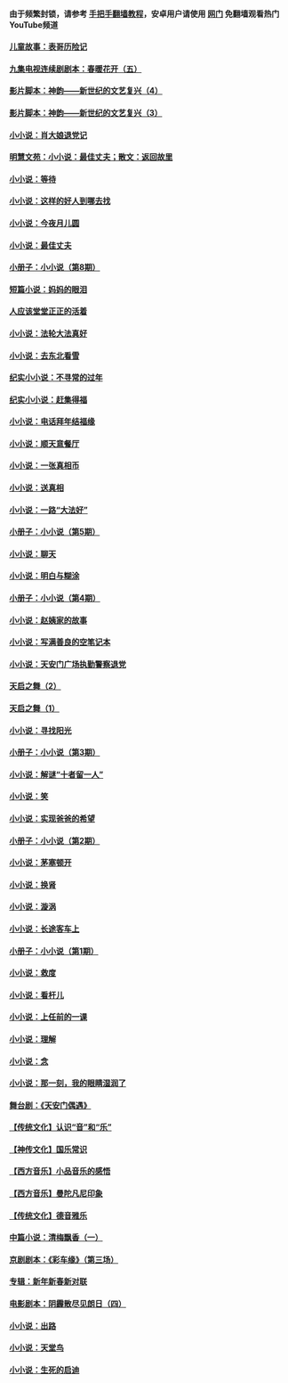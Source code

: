 #### 由于频繁封锁，请参考 [手把手翻墙教程](https://github.com/gfw-breaker/guides/wiki/)，安卓用户请使用 [网门](https://github.com/gfw-breaker/nogfw/blob/master/dl.md?t=05211500) 免翻墙观看热门YouTube频道 

#### [儿童故事：表哥历险记](../pages/328/383535.md?t=05211500) 

#### [九集电视连续剧剧本：春暖花开（五）](../pages/328/275919.md?t=05211500) 

#### [影片脚本：神韵——新世纪的文艺复兴（4）](../pages/328/266089.md?t=05211500) 

#### [影片脚本：神韵——新世纪的文艺复兴（3）](../pages/328/266087.md?t=05211500) 

#### [小小说：肖大娘退党记](../pages/328/239807.md?t=05211500) 

#### [明慧文苑：小小说：最佳丈夫；散文：返回故里](../pages/328/3439.md?t=05211500) 

#### [小小说：等待](../pages/328/223927.md?t=05211500) 

#### [小小说：这样的好人到哪去找](../pages/328/209396.md?t=05211500) 

#### [小小说：今夜月儿圆](../pages/328/193588.md?t=05211500) 

#### [小小说：最佳丈夫](../pages/328/190938.md?t=05211500) 

#### [小册子：小小说（第8期）](../pages/328/188202.md?t=05211500) 

#### [短篇小说：妈妈的眼泪](../pages/328/187712.md?t=05211500) 

#### [人应该堂堂正正的活着](../pages/328/182430.md?t=05211500) 

#### [小小说：法轮大法真好](../pages/328/174669.md?t=05211500) 

#### [小小说：去东北看雪](../pages/328/173882.md?t=05211500) 

#### [纪实小小说：不寻常的过年](../pages/328/173187.md?t=05211500) 

#### [纪实小小说：赶集得福](../pages/328/172652.md?t=05211500) 

#### [小小说：电话拜年结福缘](../pages/328/172533.md?t=05211500) 

#### [小小说：顺天意餐厅](../pages/328/170182.md?t=05211500) 

#### [小小说：一张真相币](../pages/328/169410.md?t=05211500) 

#### [小小说：送真相](../pages/328/166713.md?t=05211500) 

#### [小小说：一路“大法好”](../pages/328/162016.md?t=05211500) 

#### [小册子：小小说（第5期）](../pages/328/161131.md?t=05211500) 

#### [小小说：聊天](../pages/328/159640.md?t=05211500) 

#### [小小说：明白与糊涂](../pages/328/158101.md?t=05211500) 

#### [小册子：小小说（第4期）](../pages/328/158006.md?t=05211500) 

#### [小小说：赵姨家的故事](../pages/328/157843.md?t=05211500) 

#### [小小说：写满善良的空笔记本](../pages/328/157382.md?t=05211500) 

#### [小小说：天安门广场执勤警察退党](../pages/328/156982.md?t=05211500) 

#### [天启之舞（2）](../pages/328/153440.md?t=05211500) 

#### [天启之舞（1）](../pages/328/153439.md?t=05211500) 

#### [小小说：寻找阳光](../pages/328/153065.md?t=05211500) 

#### [小册子：小小说（第3期）](../pages/328/151715.md?t=05211500) 

#### [小小说：解谜“十者留一人”](../pages/328/148967.md?t=05211500) 

#### [小小说：笑](../pages/328/148905.md?t=05211500) 

#### [小小说：实现爸爸的希望](../pages/328/148096.md?t=05211500) 

#### [小册子：小小说（第2期）](../pages/328/147214.md?t=05211500) 

#### [小小说：茅塞顿开](../pages/328/147030.md?t=05211500) 

#### [小小说：换肾](../pages/328/146770.md?t=05211500) 

#### [小小说：漩涡](../pages/328/146683.md?t=05211500) 

#### [小小说：长途客车上](../pages/328/145076.md?t=05211500) 

#### [小册子：小小说（第1期）](../pages/328/143963.md?t=05211500) 

#### [小小说：救度](../pages/328/143927.md?t=05211500) 

#### [小小说：看杆儿](../pages/328/142137.md?t=05211500) 

#### [小小说：上任前的一课](../pages/328/140808.md?t=05211500) 

#### [小小说：理解](../pages/328/140476.md?t=05211500) 

#### [小小说：念](../pages/328/139513.md?t=05211500) 

#### [小小说：那一刻，我的眼睛湿润了](../pages/328/138476.md?t=05211500) 

#### [舞台剧：《天安门偶遇》](../pages/328/117155.md?t=05211500) 

#### [【传统文化】认识“音”和“乐”](../pages/328/108667.md?t=05211500) 

#### [【神传文化】国乐常识](../pages/328/104225.md?t=05211500) 

#### [【西方音乐】小品音乐的感悟](../pages/328/102924.md?t=05211500) 

#### [【西方音乐】曼陀凡尼印象](../pages/328/102922.md?t=05211500) 

#### [【传统文化】德音雅乐](../pages/328/102923.md?t=05211500) 

#### [中篇小说：清梅飘香（一）](../pages/328/101058.md?t=05211500) 

#### [京剧剧本：《彩车缘》（第三场）](../pages/328/96434.md?t=05211500) 

#### [专辑：新年新春新对联](../pages/328/94991.md?t=05211500) 

#### [电影剧本：阴霾散尽见朗日（四）](../pages/328/87081.md?t=05211500) 

#### [小小说：出路](../pages/328/84848.md?t=05211500) 

#### [小小说：天堂鸟](../pages/328/83084.md?t=05211500) 

#### [小小说：生死的启迪](../pages/328/70977.md?t=05211500) 

